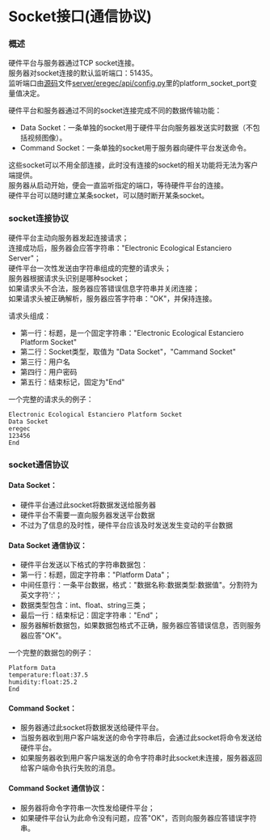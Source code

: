 # Socket接口(通信协议)

### 概述

硬件平台与服务器通过TCP socket连接。  
服务器对socket连接的默认监听端口：51435。   
监听端口由[源码](https://github.com/mxb360/eregec)文件[server/eregec/api/config.py](https://github.com/mxb360/eregec/blob/master/server/eregec/api/config.py)里的platform_socket_port变量值决定。  
  
硬件平台和服务器通过不同的socket连接完成不同的数据传输功能：  
* Data Socket：一条单独的socket用于硬件平台向服务器发送实时数据（不包括视频图像）。  
* Command Socket：一条单独的socket用于服务器向硬件平台发送命令。  
  
这些socket可以不用全部连接，此时没有连接的socket的相关功能将无法为客户端提供。  
服务器从启动开始，便会一直监听指定的端口，等待硬件平台的连接。  
硬件平台可以随时建立某条socket，可以随时断开某条socket。  
  
### socket连接协议

硬件平台主动向服务器发起连接请求；  
连接成功后，服务器会应答字符串："Electronic Ecological Estanciero Server"；  
硬件平台一次性发送由字符串组成的完整的请求头；  
服务器根据请求头识别是哪种socket；  
如果请求头不合法，服务器应答错误信息字符串并关闭连接；  
如果请求头被正确解析，服务器应答字符串："OK"，并保持连接。   
  
请求头组成： 
* 第一行：标题，是一个固定字符串："Electronic Ecological Estanciero Platform Socket"  
* 第二行：Socket类型，取值为 "Data Socket"，"Cammand Socket"  
* 第三行：用户名
* 第四行：用户密码
* 第五行：结束标记，固定为"End"  
  
一个完整的请求头的例子：
```
Electronic Ecological Estanciero Platform Socket
Data Socket
eregec
123456
End
```

### socket通信协议

#### Data Socket：  
* 硬件平台通过此socket将数据发送给服务器  
* 硬件平台不需要一直向服务器发送平台数据  
* 不过为了信息的及时性，硬件平台应该及时发送发生变动的平台数据   
  
#### Data Socket 通信协议：   
* 硬件平台发送以下格式的字符串数据包：  
* 第一行：标题，固定字符串："Platform Data"；  
* 中间任意行：一条平台数据，格式："数据名称:数据类型:数据值"。分割符为英文字符':'； 
* 数据类型包含：int、float、string三类； 
* 最后一行：结束标记：固定字符串："End"；  
* 服务器解析数据包，如果数据包格式不正确，服务器应答错误信息，否则服务器应答"OK"。

一个完整的数据包的例子：
```
Platform Data
temperature:float:37.5
humidity:float:25.2
End
```
  
#### Command Socket：  
* 服务器通过此socket将数据发送给硬件平台。  
* 当服务器收到用户客户端发送的命令字符串后，会通过此socket将命令发送给硬件平台。  
* 如果服务器收到用户客户端发送的命令字符串时此socket未连接，服务器返回给客户端命令执行失败的消息。  

#### Command Socket 通信协议：  
* 服务器将命令字符串一次性发给硬件平台；  
* 如果硬件平台认为此命令没有问题，应答"OK"，否则向服务器应答错误字符串。  
